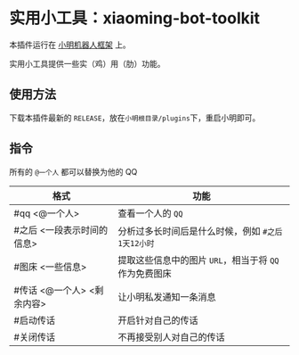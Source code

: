 # 实用小工具：xiaoming-bot-toolkit
本插件运行在 [小明机器人框架](https://github.com/TaixueChina/xiaoming-bot) 上。

实用小工具提供一些实（鸡）用（肋）功能。

## 使用方法
下载本插件最新的 `RELEASE`，放在`小明根目录/plugins`下，重启小明即可。

## 指令
所有的 `@一个人` 都可以替换为他的 QQ

格式|功能
---|---
#qq <@一个人>|查看一个人的 `QQ`
#之后 <一段表示时间的信息>|分析过多长时间后是什么时候，例如 `#之后 1天12小时`
#图床 <一些信息>|提取这些信息中的图片 `URL`，相当于将 `QQ` 作为免费图床
#传话 <@一个人> <剩余内容>|让小明私发通知一条消息
#启动传话|开启针对自己的传话
#关闭传话|不再接受别人对自己的传话